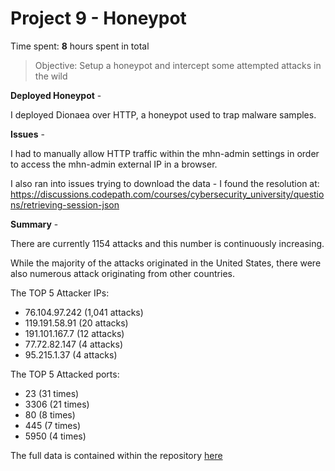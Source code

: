 # Project 9 - Honeypot

Time spent: **8** hours spent in total

> Objective: Setup a honeypot and intercept some attempted attacks in the wild


**Deployed Honeypot** -

I deployed Dionaea over HTTP, a honeypot used to trap malware samples.


**Issues** -

I had to manually allow HTTP traffic within the mhn-admin settings in order to access the mhn-admin external IP in a browser.

I also ran into issues trying to download the data - I found the resolution at: https://discussions.codepath.com/courses/cybersecurity_university/questions/retrieving-session-json


**Summary** -

There are currently 1154 attacks and this number is continuously increasing.

While the majority of the attacks originated in the United States, there were also numerous attack originating from other countries.

The TOP 5 Attacker IPs:
  - 76.104.97.242 (1,041 attacks)
  - 119.191.58.91 (20 attacks)
  - 191.101.167.7 (12 attacks)
  - 77.72.82.147 (4 attacks)
  - 95.215.1.37 (4 attacks)
  
The TOP 5 Attacked ports:
  - 23 (31 times)
  - 3306 (21 times)
  - 80 (8 times)
  - 445 (7 times)
  - 5950 (4 times)

The full data is contained within the repository [here](https://github.com/mariahamaris/Codepath-Assignment-9/blob/master/session.json)
